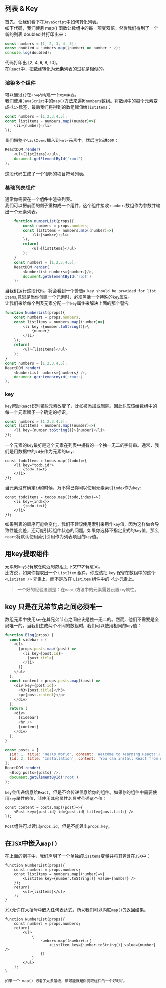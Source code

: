 ## 列表 & Key  
首先，让我们看下在`JavaScript`中如何转化列表。   
如下代码，我们使用 map() 函数让数组中的每一项变双倍，然后我们得到了一个新的列表 doubled 并打印出来：  
```javascript
const numbers = [1, 2, 3, 4, 5];  
const doubled = numbers.map((number) => number * 2);  
console.log(doubled);   
```  
代码打印出 [2, 4, 6, 8, 10]。  
在`React`中，把数组转化为**元素**列表的过程是相似的。    

### 渲染多个组件    
可以通过`{}`在`JSX`内构建一个`元素集合`。      
我们使用`JavaScript`中的`map()`方法来遍历`numbers`数组。将数组中的每个元素变成`<li>`标签，最后我们将得到的数组赋值给`listItems`：   
```javascript  
const numbers = [1,2,3,4,5];   
const listItems = numbers.map((number)=>{
    <li>{number}</li>
});
```   
我们把整个`listItems`插入到`<ul>`元素中，然后渲染进`DOM`：   
```javascript   
ReactDOM.render(
    <ul>{listItems}</ul>,
    document.getElementById('root')
);
```  
这段代码生成了一个1到5的项目符号列表。   

### 基础列表组件   
通常你需要在一个**组件**中渲染列表。   
我们可以把前面的例子重构成一个组件，这个组件接收   `numbers`数组作为参数并输出一个元素列表。    
```javascript
    function numberList(props){
        const numbers = props.numbers;
        const listItems = numbers.map((number)=>{
            <li>{number}</li>
        });
        return(
            <ul>{listItems}</ul>
        );
    }
    const numbers = [1,2,3,4,5];
    ReactDOM.render(
        <NumberList numbers={numbers}/>,
        document.getElementById('root')
    );
```    
当我们运行这段代码，将会看到一个警告`a key should be provided for list items`,意思是当你创建一个元素时，必须包括一个特殊的`key`属性。   
让我们来给每个列表元素分配一个`key`属性来解决上面的那个警告:   
```javascript
function NumberList(props){
    const numbers = props.numbers;   
    const listItems = numbers.map((number)=>{
        <li key ={number.toString()}>\
            {number}
        </li>
    });
    return(
        <ul>{listItems}</ul>
    );
}
const numbers = [1,2,3,4,5];  
ReactDOM.render(
    <NumberList numbers={numbers} />,
    document.getElementById('root')
);
```   

### **key**  
`key`帮助`React`识别哪些元素改变了，比如被添加或删除。因此你应该给数组中的每一个元素赋予一个确定的标识。   
```javascript
const numbers = [1,2,3,4,5];
const listItems = numbers.map((number)=>{
    <li key={number.toString()}>{number}</li>
});
```  
一个元素的`key`最好是这个元素在列表中拥有的一个独一无二的字符串。通常，我们是用数据中的`id`来作为元素的`key`:  
```tsx
const todoItems = todos.map((todo)=>{
    <li key="todo.id">
        {todo.text}
    </li>
});
```   
当元素没有确定`id`的时候，万不得已你可以使用元素索引`index`作为`key`:   
```tsx
const todoItems = todos.map((todo,index)=>{
    <li key={index}>
        {todo.text}
    </li>
});
```   
如果列表的顺序可能会变化，我们不建议使用索引来用作`key`值，因为这样做会导致性能变差，还可能引起组件状态的问题。如果你选择不指定显式的`key`值，那么`react`将默认使用索引引用作为列表项目的`key`值。   

## **用key提取组件**  
元素的`key`只有放在就近的数组上下文中才有意义。   
比方说，如果你提取出一个 `ListItem` 组件，你应该把 `key` 保留在数组中的这个 `<ListItem />` 元素上，而不是放在 `ListItem` 组件中的 `<li>`元素上。   

> 一个好的经验法则是：在`map()`方法中的元素需要设置`key`属性。   

## **key 只是在兄弟节点之间必须唯一**  
数组元素中使用`key`在其兄弟节点之间应该是独一无二的。然而，他们不需要是全局唯一的。当我们生成两个不同的数组时，我们可以使用相同的`key`值：   
```javascript
function Blog(props) {
  const sidebar = (
    <ul>
      {props.posts.map((post) =>
        <li key={post.id}>
          {post.title}
        </li>
      )}
    </ul>
  );
  const content = props.posts.map((post) =>
    <div key={post.id}>
      <h3>{post.title}</h3>
      <p>{post.content}</p>
    </div>
  );
  return (
    <div>
      {sidebar}
      <hr />
      {content}
    </div>
  );
}

const posts = [
  {id: 1, title: 'Hello World', content: 'Welcome to learning React!'},
  {id: 2, title: 'Installation', content: 'You can install React from npm.'}
];
ReactDOM.render(
  <Blog posts={posts} />,
  document.getElementById('root')
);
```  
`key`会传递信息给`React`，但是不会传递信息给你的组件。如果你的组件中需要使用`key`属性的值，请使用其他属性名显式传递这个值：  
```tsx  
const content = posts.map((post)=>{
    <Post key={post.id} id={post.id} title={post.title} />
});
```  
`Post`组件可以读出`props.id`，但是不能读出`props.key`。    

## 在`JSX`中嵌入`map()`  
在上面的例子中，我们声明了一个单独的`lisItems`变量并将其包含在`JSX`中：   
```tsx
function NumberList(props){
    const numbers = props.numbers;   
    const listItems = numbers.map((number)=>{
        <ListItem key={number.toString()} value={number} />
    });
    return(
        <ul>{lisItems}</ul>
    );
}
```  
`JSX`允许在大括号中嵌入任何表达式，所以我们可以内联`map()`的返回结果。   
```tsx  
function NumberList(props){
    const numbers = props.numbers;   
    return(
        <ul>
            {
                numbers.map((number)=>{
                    <ListItem key={number.toString()} value={number} />
                })
            }
        </ul>
    );
}
```  

`如果一个 map() 嵌套了太多层级，那可能就是你提取组件的一个好时机。`    



 
